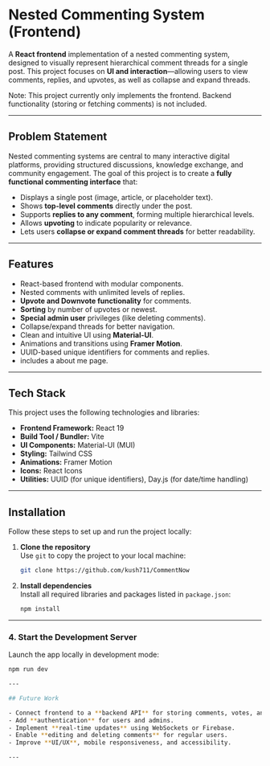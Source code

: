 # Nested Commenting System (Frontend)

A **React frontend** implementation of a nested commenting system, designed to visually represent hierarchical comment threads for a single post. This project focuses on **UI and interaction**—allowing users to view comments, replies, and upvotes, as well as collapse and expand threads.  

Note: This project currently only implements the frontend. Backend functionality (storing or fetching comments) is not included.

---

## Problem Statement

Nested commenting systems are central to many interactive digital platforms, providing structured discussions, knowledge exchange, and community engagement. The goal of this project is to create a **fully functional commenting interface** that:

- Displays a single post (image, article, or placeholder text).
- Shows **top-level comments** directly under the post.
- Supports **replies to any comment**, forming multiple hierarchical levels.
- Allows **upvoting** to indicate popularity or relevance.
- Lets users **collapse or expand comment threads** for better readability.

---

## Features

- React-based frontend with modular components.
- Nested comments with unlimited levels of replies.
- **Upvote and Downvote functionality** for comments.
- **Sorting** by number of upvotes or newest.
- **Special admin user** privileges (like deleting comments).
- Collapse/expand threads for better navigation.
- Clean and intuitive UI using **Material-UI**.
- Animations and transitions using **Framer Motion**.
- UUID-based unique identifiers for comments and replies.
- includes a about me page.

---

## Tech Stack

This project uses the following technologies and libraries:

- **Frontend Framework:** React 19 
- **Build Tool / Bundler:** Vite  
- **UI Components:** Material-UI (MUI)  
- **Styling:** Tailwind CSS  
- **Animations:** Framer Motion  
- **Icons:** React Icons  
- **Utilities:** UUID (for unique identifiers), Day.js (for date/time handling)  

---

## Installation

Follow these steps to set up and run the project locally:

1. **Clone the repository**  
   Use `git` to copy the project to your local machine:

   ```bash
   git clone https://github.com/kush711/CommentNow

2. **Install dependencies**  
   Install all required libraries and packages listed in `package.json`:

   ```bash
   npm install

---

### 4. Start the Development Server

Launch the app locally in development mode:

```bash
npm run dev

---

## Future Work

- Connect frontend to a **backend API** for storing comments, votes, and admin actions.
- Add **authentication** for users and admins.
- Implement **real-time updates** using WebSockets or Firebase.
- Enable **editing and deleting comments** for regular users.
- Improve **UI/UX**, mobile responsiveness, and accessibility.

---
